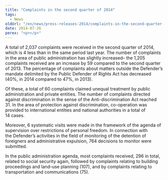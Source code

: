 ```yaml
---
title: "Complaints in the second quarter of 2014"
tags:
  - News
oldUrl: "/en/news/press-releases-2014/complaints-in-the-second-quarter-of-2014/"
date: 2014-07-26
perex: "<p></p>"
---
```


<!-- imported from the old website -->

<p>A total of 2,037 complaints were received in the second quarter of 2014, which is 4 less than in the same period last year. The number of complaints in the area of public administration has slightly increased– the 1,205 complaints received are an increase by 59 compared to the second quarter of 2013. The percentage of complaints about matters outside the Defender’s mandate delimited by the Public Defender of Rights Act has decreased (40%, in 2014 compared to 47%, in 2013).</p><p>Of these, a total of 60 complaints claimed unequal treatment by public administration and private entities. The number of complaints directed against discrimination in the sense of the Anti-discrimination Act reached 31. In the area of protection against discrimination, co-operation was provided to international entities and national authorities in a total of 14 cases.</p><p>Moreover, 6 systematic visits were made in the framework of the agenda of supervision over restrictions of personal freedom. In connection with the Defender’s activities in the field of monitoring of the detention of foreigners and administrative expulsion, 764 decisions to monitor were submitted.</p><p>In the public administration agenda, most complaints received, 296 in total, related to social security again, followed by complaints relating to building proceedings and land-use planning (107), and by complaints relating to transportation and communications (75).</p>
